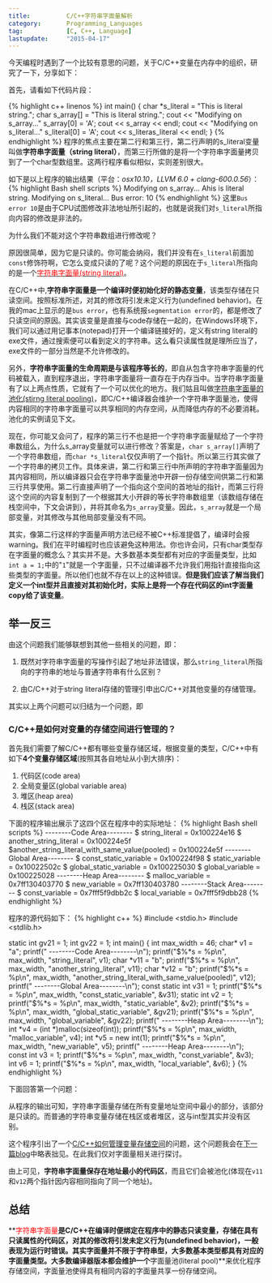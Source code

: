```yaml
---
title:          C/C++字符串字面量解析
category:       Programming_Languages
tag:            [C, C++, Language]
lastupdate:     "2015-04-17"
---
```


今天编程时遇到了一个比较有意思的问题，关于C/C++变量在内存中的组织，研究了一下，分享如下：

首先，请看如下代码片段：

{% highlight c++ linenos %}
int main() {
    char *s_literal = "This is literal string.";
    char s_array[] = "This is literal string.";
    cout << "Modifying on s_array..."
    s_array[0] = 'A';
    cout << s_array << endl;
    cout << "Modifying on s_literal..."
    s_literal[0] = 'A';
    cout << s_literas_literal << endl;
}
{% endhighlight %}
程序的焦点主要在第二行和第三行，第二行声明的s_literal变量叫做**字符串字面量（string literal）**，而第三行所做的是将一个字符串字面量拷贝到了一个char型数组里。这两行程序看似相似，实则差别很大。

如下是以上程序的输出结果（平台：*osx10.10，LLVM 6.0 + clang-600.0.56*）：
{% highlight Bash shell scripts %}
Modifying on s_array...
Ahis is literal string.
Modifying on s_literal...
Bus error: 10
{% endhighlight %}
这里`Bus error 10`是由于CPU试图修改非法地址所引起的，也就是说我们对`s_literal`所指向内容的修改是非法的。

为什么我们不能对这个字符串数组进行修改呢？

原因很简单，因为它是只读的。你可能会纳闷，我们并没有在`s_literal`前面加`const`修饰符啊，它怎么变成只读的了呢？这个问题的原因在于`s_literal`所指向的是一个[<font color="red">字符串字面量(string literal)</font>](https://en.wikipedia.org/wiki/String_literal)。

在C/C++中,**字符串字面量是一个编译时便初始化好的静态变量**，该类型存储在只读空间。按照标准所述，对其的修改将引发未定义行为(undefined behavior)。在我的mac上显示的是`bus error`，也有系统报`segmentation error`的，都是修改了只读空间的原因。其实该变量是直接与code存储在一起的，在Windows环境下，我们可以通过用记事本(notepad)打开一个编译链接好的，定义有string literal的exe文件，通过搜索便可以看到定义的字符串。这么看只读属性就是理所应当了，exe文件的一部分当然是不允许修改的。

另外，**字符串字面量的生命周期是与该程序等长的**，即自从包含字符串字面量的代码被载入，直到程序退出，字符串字面量将一直存在于内存当中。当字符串字面量有了以上两点性质，它就有了一个可以优化的地方。我们姑且叫做[字符串字面量的池化(stirng literal pooling)](https://en.wikipedia.org/wiki/Literal_pool)，即C/C++编译器会维护一个字符串字面量池，使得内容相同的字符串字面量可以共享相同的内存空间，从而降低内存的不必要消耗。池化的实例请见下文。

现在，你可能又会问了，程序的第三行不也是把一个字符串字面量赋给了一个字符串数组么，为什么s_array变量就可以进行修改？答案是，`char s_array[]`声明了一个字符串数组，而`char *s_literal`仅仅声明了一个指针。所以第三行其实做了一个字符串的拷贝工作。具体来讲，第二行和第三行中所声明的字符串字面量因为其内容相同，所以编译器只会在字符串字面量池中开辟一份存储空间供第二行和第三行共享使用。第二行直接声明了一个指向这个空间的首地址的指针，而第三行将这个空间的内容复制到了一个根据其大小开辟的等长字符串数组里（该数组存储在栈空间中，下文会讲到），并将其命名为`s_array`变量。因此，`s_array`就是一个局部变量，对其修改与其他局部变量没有不同。

其实，像第二行这样的字面量声明方法已经不被C++标准提倡了，编译时会报warning。我们在平时编程时也应该避免这种用法。你也许会问，只有char类型存在字面量的概念么？其实并不是。大多数基本类型都有对应的字面量类型，比如`int a = 1;`中的"`1`"就是一个字面量，只不过编译器不允许我们用指针直接指向这些类型的字面量。所以他们也就不存在以上的这种错误。**但是我们应该了解当我们定义一个int型并且直接对其初始化时，实际上是将一个存在代码区的int字面量copy给了该变量**。

## 举一反三 ##

由这个问题我们能够联想到其他一些相关的问题，即：

1. 既然对字符串字面量的写操作引起了地址非法错误，那么`string_literal`所指向的字符串的地址与普通字符串有什么区别？

2. 由C/C++对于string literal存储的管理引申出C/C++对其他变量的存储管理。

其实以上两个问题可以归结为一个问题，即

### C/C++是如何对变量的存储空间进行管理的？ ###

首先我们需要了解C/C++都有哪些变量存储区域，根据变量的类型，C/C++中有如下**4个变量存储区域**(按照其各自地址从小到大排序)：

1. 代码区(code area)
2. 全局变量区(global variable area)
3. 堆区(heap area)
4. 栈区(stack area)

下面的程序输出展示了这四个区在程序中的实际地址：
{% highlight Bash shell scripts %}
                    --------Code Area--------
$                                string_literal = 0x100224e16
$                        another_string_literal = 0x100224e5f
$another_string_literal_with_same_value(pooled) = 0x100224e5f
                    --------Global Area--------
$                         const_static_variable = 0x100224f98
$                               static_variable = 0x10022502c
$                        global_static_variable = 0x100225030
$                               global_variable = 0x100225028
                    --------Heap Area--------
$                               malloc_variable = 0x7ff130403770
$                                  new_variable = 0x7ff130403780
                    --------Stack Area--------
$                                const_variable = 0x7fff5f9dbb2c
$                                local_variable = 0x7fff5f9dbb28
{% endhighlight %}

程序的源代码如下：
{% highlight c++ %}
#include <stdio.h>
#include <stdlib.h>

static int gv21 = 1;
int gv22 = 1;
int main() {
    int max_width = 46;
    char* v1 = "a";
    printf("                  --------Code Area--------\n");
    printf("$%*s = %p\n", max_width, "string_literal", v1);
    char *v11 = "b";
    printf("$%*s = %p\n", max_width, "another_string_literal", v11);
    char *v12 = "b";
    printf("$%*s = %p\n", max_width, "another_string_literal_with_same_value(pooled)", v12);
    printf("                  --------Global Area--------\n");
    const static int v31 = 1;
    printf("$%*s = %p\n", max_width, "const_static_variable", &v31);
    static int v2 = 1;
    printf("$%*s = %p\n", max_width, "static_variable", &v2);
    printf("$%*s = %p\n", max_width, "global_static_variable", &gv21);
    printf("$%*s = %p\n", max_width, "global_variable", &gv22);
    printf("                  --------Heap Area--------\n");
    int *v4 = (int *)malloc(sizeof(int));
    printf("$%*s = %p\n", max_width, "malloc_variable", v4);
    int *v5 = new int(1);
    printf("$%*s = %p\n", max_width, "new_variable", v5);
    printf("                  --------Heap Area--------\n");
    const int v3 = 1;
    printf("$%*s = %p\n", max_width, "const_variable", &v3);
    int v6 = 1;
    printf("$%*s = %p\n", max_width, "local_variable", &v6);
}
{% endhighlight %}

下面回答第一个问题：

从程序的输出可知，字符串字面量存储在所有变量地址空间中最小的部分，该部分是只读的。而普通的字符串变量存储在栈区或者堆区，这与int型其实并没有区别。

这个程序引出了一个[C/C++如何管理变量存储空间](/How_C_CPP_Manage_Variable_Storage.html)的问题，这个问题我会在[下一篇blog](/How_C_CPP_Manage_Variable_Storage.html)中略表拙见。在此我们仅对字面量相关进行探讨。

由上可见，**字符串字面量保存在地址最小的代码区**，而且它们会被池化(体现在`v11`和`v12`两个指针因内容相同指向了同一个地址)。

## 总结 ##
**<font color="red">字符串字面量</font>**是C/C++在编译时便绑定在程序中的静态只读变量，存储在具有只读属性的代码区，对其的修改将引发未定义行为(undefined behavior)，一般表现为运行时错误。其实字面量并不限于字符串型，大多数基本类型都具有对应的字面量类型。大多数编译器版本都会维护一个**字面量池(literal pool)**来优化程序存储空间，字面量池使得具有相同内容的字面量共享一份存储空间。







